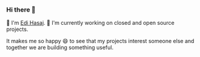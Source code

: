 ### Hi there 👋

🌱 I'm [Edi Hasaj](https://edihasaj.com). 🔭 I'm currently working on closed and open source projects. 

It makes me so happy 😄 to see that my projects interest someone else and together we are building something useful.

<!--
**edihasaj/edihasaj** is a ✨ _special_ ✨ repository because its `README.md` (this file) appears on your GitHub profile.
-->
